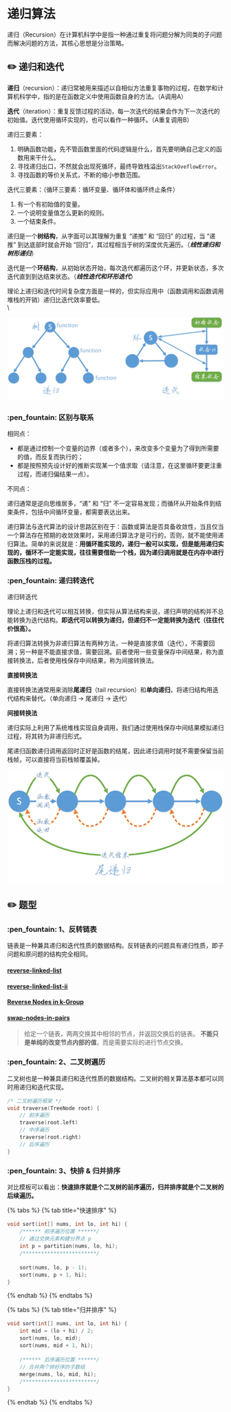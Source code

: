 # 递归算法

递归（Recursion）在计算机科学中是指一种通过重复将问题分解为同类的子问题而解决问题的方法，其核心思想是分治策略。

## :pencil2: 递归和迭代

**递归**（recursion）：递归常被用来描述以自相似方法重复事物的过程，在数学和计算机科学中，指的是在函数定义中使用函数自身的方法。（A调用A）

**迭代**（iteration）：重复反馈过程的活动，每一次迭代的结果会作为下一次迭代的初始值。迭代使用循环实现的，也可以看作一种循环。（A重复调用B）

递归三要素：

1. 明确函数功&#x80FD;**，**&#x5148;不管函数里面的代码逻辑是什么，首先要明确自己定义的函数用来干什么。
2. 寻找递归出口，不然就会出现死循环，最终导致栈溢出`StackOveflowError`。
3. 寻找函数的等价关系式，不断的缩小参数范围。

迭代三要素：（循环三要素：循环变量、循环体和循环终止条件）

1. 有一个有初始值的变量。
2. 一个说明变量值怎么更新的规则。
3. 一个结束条件。

递归是一个**树结构**，从字面可以其理解为重复 “递推” 和 “回归” 的过程，当 “递推” 到达底部时就会开始 “回归”，其过程相当于树的深度优先遍历。（_**线性递归和树形递归**_）

迭代是一个**环结构**，从初始状态开始，每次迭代都遍历这个环，并更新状态，多次迭代直到到达结束状态。（_**线性迭代和环形迭代**_）

理论上递归和迭代时间复杂度方面是一样的，但实际应用中（函数调用和函数调用堆栈的开销）递归比迭代效率要低。\
\


![](<../.gitbook/assets/image (24).png>)

### :pen\_fountain: 区别与联系

相同点：

* 都是通过控制一个变量的边界（或者多个），来改变多个变量为了得到所需要的值，而反复而执行的；
* 都是按照预先设计好的推断实现某一个值求取（请注意，在这里循环要更注重过程，而递归偏结果一点）。

不同点：&#x20;

递归通常是逆向思维居多，“递” 和 “归” 不一定容易发现；而循环从开始条件到结束条件，包括中间循环变量，都需要表达出来。

递归算法与迭代算法的设计思路区别在于：函数或算法是否具备收敛性，当且仅当一个算法存在预期的收敛效果时，采用递归算法才是可行的，否则，就不能使用递归算法。简单的来说就是：**用循环能实现的，递归一般可以实现，但是能用递归实现的，循环不一定能实现，往往需要借助一个栈，因为递归调用就是在内存中进行函数压栈的过程。**

### :pen\_fountain: **递归转迭代**

递归转迭代

理论上递归和迭代可以相互转换，但实际从算法结构来说，递归声明的结构并不总能转换为迭代结构。**即迭代可以转换为递归，但递归不一定能转换为迭代（往往代价很高）。**

将递归算法转换为非递归算法有两种方法，一种是直接求值（迭代），不需要回溯；另一种是不能直接求值，需要回溯。前者使用一些变量保存中间结果，称为直接转换法，后者使用栈保存中间结果，称为间接转换法。

**直接转换法**

直接转换法通常用来消除**尾递归**（tail recursion）和**单向递归**，将递归结构用迭代结构来替代。（单向递归 → 尾递归 → 迭代）

**间接转换法**

递归实际上利用了系统堆栈实现自身调用，我们通过使用栈保存中间结果模拟递归过程，将其转为非递归形式。

尾递归函数递归调用返回时正好是函数的结尾，因此递归调用时就不需要保留当前栈帧，可以直接将当前栈帧覆盖掉。

![](<../.gitbook/assets/image (23).png>)

## :pencil2: **题型**

### :pen\_fountain: **1、反转链表**

链表是一种兼具递归和迭代性质的数据结构。反转链表的问题具有递归性质，即子问题和原问题的结构完全相同。

#### [reverse-linked-list](https://leetcode-cn.com/problems/reverse-linked-list/)

#### [reverse-linked-list-ii](https://leetcode-cn.com/problems/reverse-linked-list-ii/)

#### [**Reverse Nodes in k-Group**](https://leetcode-cn.com/problems/reverse-nodes-in-k-group/)

#### [swap-nodes-in-pairs](https://leetcode-cn.com/problems/swap-nodes-in-pairs/)

> 给定一个链表，两两交换其中相邻的节点，并返回交换后的链表。 **不能只是单纯的改变节点内部的值**，而是需要实际的进行节点交换。

### :pen\_fountain: 2、二叉树遍历

二叉树也是一种兼具递归和迭代性质的数据结构。二叉树的相关算法基本都可以同时用递归和迭代实现。

```cpp
/* 二叉树遍历框架 */
void traverse(TreeNode root) {
    // 前序遍历
    traverse(root.left)
    // 中序遍历
    traverse(root.right)
    // 后序遍历
}
```

### :pen\_fountain: 3、快排 & **归并**排序

&#x20;对比模板可以看出：**快速排序就是个二叉树的前序遍历，归并排序就是个二叉树的后续遍历。**

{% tabs %}
{% tab title="快速排序" %}
```cpp
void sort(int[] nums, int lo, int hi) {
    /****** 前序遍历位置 ******/
    // 通过交换元素构建分界点 p
    int p = partition(nums, lo, hi);
    /************************/

    sort(nums, lo, p - 1);
    sort(nums, p + 1, hi);
}
```
{% endtab %}
{% endtabs %}

{% tabs %}
{% tab title="归并排序" %}
```cpp
void sort(int[] nums, int lo, int hi) {
    int mid = (lo + hi) / 2;
    sort(nums, lo, mid);
    sort(nums, mid + 1, hi);

    /****** 后序遍历位置 ******/
    // 合并两个排好序的子数组
    merge(nums, lo, mid, hi);
    /************************/
}
```
{% endtab %}
{% endtabs %}
